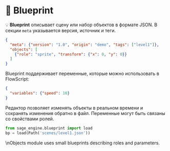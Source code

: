 # 📘 Blueprint

💡 **Blueprint** описывает сцену или набор объектов в формате JSON. В секции `meta` указывается версия, источник и теги.

```json
{
  "meta": {"version": "1.0", "origin": "demo", "tags": ["level1"]},
  "objects": [
    {"role": "sprite", "transform": {"x": 0, "y": 0}}
  ]
}
```

Blueprint поддерживает переменные, которые можно использовать в FlowScript:

```json
{
  "variables": {"speed": 10}
}
```

Редактор позволяет изменять объекты в реальном времени и сохранять изменения обратно в файл. Переменные могут быть связаны со свойствами ролей.

```python
from sage_engine.blueprint import load
bp = load(Path('scenes/level1.json'))
```
\nObjects module uses small blueprints describing roles and parameters.

